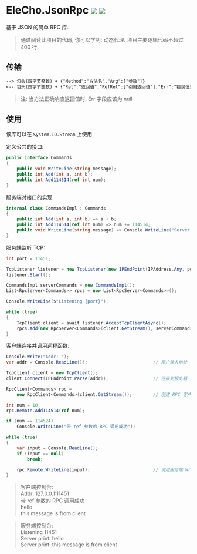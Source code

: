 # EleCho.JsonRpc [![](https://img.shields.io/badge/-中文-green)](README.md) [![](https://img.shields.io/badge/-English-green)](README.en.md)

基于 JSON 的简单 RPC 库.

> 通过阅读此项目的代码, 你可以学到: 动态代理. 项目主要逻辑代码不超过 400 行.

## 传输

```txt
--> 包头(四字节整数) + {"Method":"方法名","Arg":["参数"]}
<-- 包头(四字节整数) + {"Ret":"返回值","RefRet":["引用返回值"],"Err":"错误信息"}
```

> 注: 当方法正确响应返回值时, Err 字段应该为 null

## 使用

该库可以在 `System.IO.Stream` 上使用

定义公共的接口:

```csharp
public interface Commands
{
    public void WriteLine(string message);
    public int Add(int a, int b);
    public int Add114514(ref int num);
}
```

服务端对接口的实现:

```csharp
internal class CommandsImpl : Commands
{
    public int Add(int a, int b) => a + b;
    public int Add114514(ref int num) => num += 114514;
    public void WriteLine(string message) => Console.WriteLine("Server print: " + message);
}
```

服务端监听 TCP:

```csharp
int port = 11451;

TcpListener listener = new TcpListener(new IPEndPoint(IPAddress.Any, port));      // 监听指定端口
listener.Start();

CommandsImpl serverCommands = new CommandsImpl();                                 // 创建公用的指令调用实例
List<RpcServer<Commands>> rpcs = new List<RpcServer<Commands>>();                 // 保存所有客户端 RPC 引用

Console.WriteLine($"Listening {port}");

while (true)
{
    TcpClient client = await listener.AcceptTcpClientAsync();                     // 接受一个客户端
    rpcs.Add(new RpcServer<Commands>(client.GetStream(), serverCommands));        // 创建并保存 RPC 实例
}
```

客户端连接并调用远程函数:

```csharp
Console.Write("Addr: ");
var addr = Console.ReadLine()!;                         // 用户输入地址

TcpClient client = new TcpClient();
client.Connect(IPEndPoint.Parse(addr));                 // 连接到服务器

RpcClient<Commands> rpc =
    new RpcClient<Commands>(client.GetStream());        // 创建 RPC 客户端实例

int num = 10;
rpc.Remote.Add114514(ref num);

if (num == 114524)
    Console.WriteLine("带 ref 参数的 RPC 调用成功");

while (true)
{
    var input = Console.ReadLine();
    if (input == null)
        break;

    rpc.Remote.WriteLine(input);                        // 调用服务端 WriteLine 方法
}
```

> 客户端控制台: \
> Addr: 127.0.0.1:11451 \
> 带 ref 参数的 RPC 调用成功\
> hello \
> this message is from client

> 服务端控制台: \
> Listening 11451 \
> Server print: hello \
> Server print: this message is from client